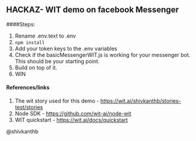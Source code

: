 
## HACKAZ- WIT demo on facebook Messenger

####Steps:

1. Rename .env.text to .env
2. `npm install`
3. Add your token keys to the .env variables
4. Check if the basicMessengerWIT.js is working for your messenger bot. This should be your starting point. 
5. Build on top of it. 
6. WIN

#### References/links
1. The wit story used for this demo - https://wit.ai/shivkanthb/stories-test/stories
2. Node SDK - https://github.com/wit-ai/node-wit
3. WIT quickstart - https://wit.ai/docs/quickstart



@shivkanthb
